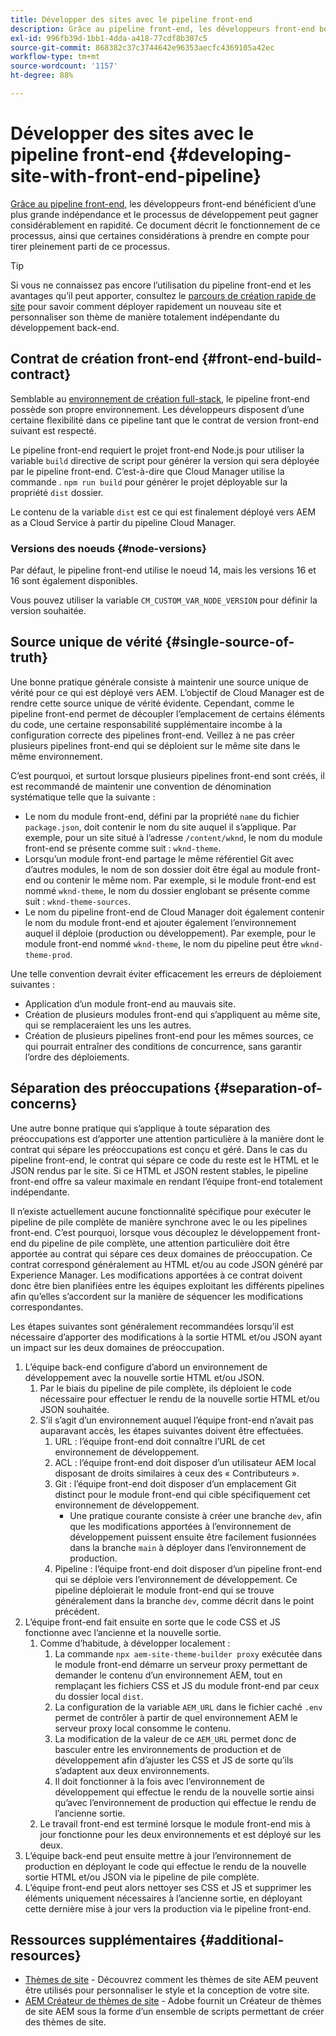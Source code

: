 ```yaml
---
title: Développer des sites avec le pipeline front-end
description: Grâce au pipeline front-end, les développeurs front-end bénéficient d’une plus grande indépendance et le processus de développement peut gagner considérablement en rapidité. Ce document décrit certaines considérations particulières du processus de génération front-end qui doivent être données.
exl-id: 996fb39d-1bb1-4dda-a418-77cdf8b307c5
source-git-commit: 868382c37c3744642e96353aecfc4369105a42ec
workflow-type: tm+mt
source-wordcount: '1157'
ht-degree: 88%

---
```



# Développer des sites avec le pipeline front-end {#developing-site-with-front-end-pipeline}

[Grâce au pipeline front-end,](/help/implementing/cloud-manager/configuring-pipelines/introduction-ci-cd-pipelines.md#front-end) les développeurs front-end bénéficient d’une plus grande indépendance et le processus de développement peut gagner considérablement en rapidité. Ce document décrit le fonctionnement de ce processus, ainsi que certaines considérations à prendre en compte pour tirer pleinement parti de ce processus.

>[!TIP]
>
>Si vous ne connaissez pas encore l’utilisation du pipeline front-end et les avantages qu’il peut apporter, consultez le [parcours de création rapide de site](/help/journey-sites/quick-site/overview.md) pour savoir comment déployer rapidement un nouveau site et personnaliser son thème de manière totalement indépendante du développement back-end.

## Contrat de création front-end {#front-end-build-contract}

Semblable au [environnement de création full-stack,](/help/implementing/cloud-manager/getting-access-to-aem-in-cloud/build-environment-details.md) le pipeline front-end possède son propre environnement. Les développeurs disposent d’une certaine flexibilité dans ce pipeline tant que le contrat de version front-end suivant est respecté.

Le pipeline front-end requiert le projet front-end Node.js pour utiliser la variable `build` directive de script pour générer la version qui sera déployée par le pipeline front-end. C’est-à-dire que Cloud Manager utilise la commande . `npm run build` pour générer le projet déployable sur la propriété `dist` dossier.

Le contenu de la variable `dist` est ce qui est finalement déployé vers AEM as a Cloud Service à partir du pipeline Cloud Manager.

### Versions des noeuds {#node-versions}

Par défaut, le pipeline front-end utilise le noeud 14, mais les versions 16 et 16 sont également disponibles.

Vous pouvez utiliser la variable `CM_CUSTOM_VAR_NODE_VERSION` pour définir la version souhaitée.

## Source unique de vérité {#single-source-of-truth}

Une bonne pratique générale consiste à maintenir une source unique de vérité pour ce qui est déployé vers AEM. L’objectif de Cloud Manager est de rendre cette source unique de vérité évidente. Cependant, comme le pipeline front-end permet de découpler l’emplacement de certains éléments du code, une certaine responsabilité supplémentaire incombe à la configuration correcte des pipelines front-end. Veillez à ne pas créer plusieurs pipelines front-end qui se déploient sur le même site dans le même environnement.

C’est pourquoi, et surtout lorsque plusieurs pipelines front-end sont créés, il est recommandé de maintenir une convention de dénomination systématique telle que la suivante :

* Le nom du module front-end, défini par la propriété `name` du fichier `package.json`, doit contenir le nom du site auquel il s’applique. Par exemple, pour un site situé à l’adresse `/content/wknd`, le nom du module front-end se présente comme suit : `wknd-theme`.
* Lorsqu’un module front-end partage le même référentiel Git avec d’autres modules, le nom de son dossier doit être égal au module front-end ou contenir le même nom. Par exemple, si le module front-end est nommé `wknd-theme`, le nom du dossier englobant se présente comme suit : `wknd-theme-sources`.
* Le nom du pipeline front-end de Cloud Manager doit également contenir le nom du module front-end et ajouter également l’environnement auquel il déploie (production ou développement). Par exemple, pour le module front-end nommé `wknd-theme`, le nom du pipeline peut être `wknd-theme-prod`.

Une telle convention devrait éviter efficacement les erreurs de déploiement suivantes :

* Application d’un module front-end au mauvais site.
* Création de plusieurs modules front-end qui s’appliquent au même site, qui se remplaceraient les uns les autres.
* Création de plusieurs pipelines front-end pour les mêmes sources, ce qui pourrait entraîner des conditions de concurrence, sans garantir l’ordre des déploiements.

## Séparation des préoccupations {#separation-of-concerns}

Une autre bonne pratique qui s’applique à toute séparation des préoccupations est d’apporter une attention particulière à la manière dont le contrat qui sépare les préoccupations est conçu et géré. Dans le cas du pipeline front-end, le contrat qui sépare ce code du reste est le HTML et le JSON rendus par le site. Si ce HTML et JSON restent stables, le pipeline front-end offre sa valeur maximale en rendant l’équipe front-end totalement indépendante.

Il n’existe actuellement aucune fonctionnalité spécifique pour exécuter le pipeline de pile complète de manière synchrone avec le ou les pipelines front-end. C’est pourquoi, lorsque vous découplez le développement front-end du pipeline de pile complète, une attention particulière doit être apportée au contrat qui sépare ces deux domaines de préoccupation. Ce contrat correspond généralement au HTML et/ou au code JSON généré par Experience Manager. Les modifications apportées à ce contrat doivent donc être bien planifiées entre les équipes exploitant les différents pipelines afin qu’elles s’accordent sur la manière de séquencer les modifications correspondantes.

Les étapes suivantes sont généralement recommandées lorsqu’il est nécessaire d’apporter des modifications à la sortie HTML et/ou JSON ayant un impact sur les deux domaines de préoccupation.

1. L’équipe back-end configure d’abord un environnement de développement avec la nouvelle sortie HTML et/ou JSON.
   1. Par le biais du pipeline de pile complète, ils déploient le code nécessaire pour effectuer le rendu de la nouvelle sortie HTML et/ou JSON souhaitée.
   1. S’il s’agit d’un environnement auquel l’équipe front-end n’avait pas auparavant accès, les étapes suivantes doivent être effectuées.
      1. URL : l’équipe front-end doit connaître l’URL de cet environnement de développement.
      1. ACL : l’équipe front-end doit disposer d’un utilisateur AEM local disposant de droits similaires à ceux des « Contributeurs ».
      1. Git : l’équipe front-end doit disposer d’un emplacement Git distinct pour le module front-end qui cible spécifiquement cet environnement de développement.
         * Une pratique courante consiste à créer une branche `dev`, afin que les modifications apportées à l’environnement de développement puissent ensuite être facilement fusionnées dans la branche `main` à déployer dans l’environnement de production.
      1. Pipeline : l’équipe front-end doit disposer d’un pipeline front-end qui se déploie vers l’environnement de développement. Ce pipeline déploierait le module front-end qui se trouve généralement dans la branche `dev`, comme décrit dans le point précédent.
1. L’équipe front-end fait ensuite en sorte que le code CSS et JS fonctionne avec l’ancienne et la nouvelle sortie.
   1. Comme d’habitude, à développer localement :
      1. La commande `npx aem-site-theme-builder proxy` exécutée dans le module front-end démarre un serveur proxy permettant de demander le contenu d’un environnement AEM, tout en remplaçant les fichiers CSS et JS du module front-end par ceux du dossier local `dist`.
      1. La configuration de la variable `AEM_URL` dans le fichier caché `.env` permet de contrôler à partir de quel environnement AEM le serveur proxy local consomme le contenu.
      1. La modification de la valeur de ce `AEM_URL` permet donc de basculer entre les environnements de production et de développement afin d’ajuster les CSS et JS de sorte qu’ils s’adaptent aux deux environnements.
      1. Il doit fonctionner à la fois avec l’environnement de développement qui effectue le rendu de la nouvelle sortie ainsi qu’avec l’environnement de production qui effectue le rendu de l’ancienne sortie.
   1. Le travail front-end est terminé lorsque le module front-end mis à jour fonctionne pour les deux environnements et est déployé sur les deux.
1. L’équipe back-end peut ensuite mettre à jour l’environnement de production en déployant le code qui effectue le rendu de la nouvelle sortie HTML et/ou JSON via le pipeline de pile complète.
1. L’équipe front-end peut alors nettoyer ses CSS et JS et supprimer les éléments uniquement nécessaires à l’ancienne sortie, en déployant cette dernière mise à jour vers la production via le pipeline front-end.

## Ressources supplémentaires {#additional-resources}

* [Thèmes de site](/help/sites-cloud/administering/site-creation/site-themes.md) - Découvrez comment les thèmes de site AEM peuvent être utilisés pour personnaliser le style et la conception de votre site.
* [AEM Créateur de thèmes de site](https://github.com/adobe/aem-site-theme-builder) - Adobe fournit un Créateur de thèmes de site AEM sous la forme d’un ensemble de scripts permettant de créer des thèmes de site.
